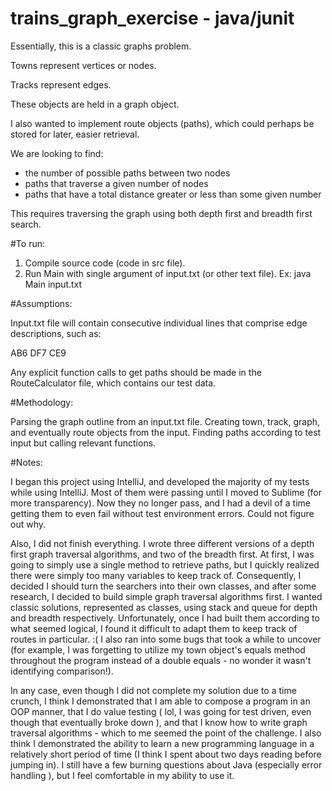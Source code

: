 # trains_graph_exercise - java/junit

Essentially, this is a classic graphs problem.

Towns represent vertices or nodes.

Tracks represent edges.

These objects are held in a graph object.

I also wanted to implement route objects (paths), which could perhaps be stored for later, easier retrieval.

We are looking to find:

- the number of possible paths between two nodes
- paths that traverse a given number of nodes
- paths that have a total distance greater or less than some given number

This requires traversing the graph using both depth first and breadth first search.

#To run:

1. Compile source code (code in src file).
2. Run Main with single argument of input.txt (or other text file).  Ex: java Main input.txt

#Assumptions:

Input.txt file will contain consecutive individual lines that comprise edge descriptions, such as:

AB6
DF7
CE9

Any explicit function calls to get paths should be made in the RouteCalculator file, which contains our test data.

#Methodology:

Parsing the graph outline from an input.txt file.
Creating town, track, graph, and eventually route objects from the input.
Finding paths according to test input but calling relevant functions.

#Notes:

I began this project using IntelliJ, and developed the majority of my tests while using IntelliJ.  Most of them were passing until I moved to Sublime (for more transparency).  Now they no longer pass, and I had a devil of a time getting them to even fail without test environment errors.  Could not figure out why.

Also, I did not finish everything.  I wrote three different versions of a depth first graph traversal algorithms, and two of the breadth first.  At first, I was going to simply use a single method to retrieve paths, but I quickly realized there were simply too many variables to keep track of.  Consequently, I decided I should turn the searchers into their own classes, and after some research, I decided to build simple graph traversal algorithms first.  I wanted classic solutions, represented as classes, using stack and queue for depth and breadth respectively.  Unfortunately, once I had built them according to what seemed logical, I found it difficult to adapt them to keep track of routes in particular.  :(  I also ran into some bugs that took a while to uncover (for example, I was forgetting to utilize my town object's equals method throughout the program instead of a double equals - no wonder it wasn't identifying comparison!).

In any case, even though I did not complete my solution due to a time crunch, I think I demonstrated that I am able to compose a program in an OOP manner, that I do value testing ( lol, I was going for test driven, even though that eventually broke down ), and that I know how to write graph traversal algorithms - which to me seemed the point of the challenge.  I also think I demonstrated the ability to learn a new programming language in a relatively short period of time (I think I spent about two days reading before jumping in).  I still have a few burning questions about Java (especially error handling ), but I feel comfortable in my ability to use it.